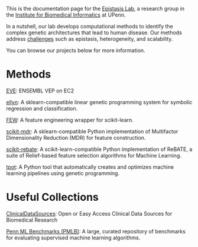 

This is the documentation page for the [Epistasis Lab](http://epistasis.org), a research group in the [Institute for Biomedical Informatics](http://upibi.org/) at UPenn.

In a nutshell, our lab develops computational methods to identify the complex genetic architectures that lead to human disease. Our methods address [challenges](http://www.nature.com/nrg/journal/v11/n6/full/nrg2809.html) such as epistasis, heterogeneity, and scalability.  

You can browse our projects below for more information.

Methods
===

[EVE](https://github.com/EpistasisLab/EVE): ENSEMBL VEP on EC2

[ellyn](https://epistasislab.github.io/ellyn): A sklearn-compatible linear genetic programming system for symbolic regression and classification. 

[FEW](https://lacava.github.io/few): A feature engineering wrapper for scikit-learn. 

[scikit-mdr](https://github.com/EpistasisLab/scikit-mdr): A sklearn-compatible Python implementation of Multifactor Dimensionality Reduction (MDR) for feature construction.

[scikit-rebate](https://epistasislab.github.io/scikit-rebate/): A scikit-learn-compatible Python implementation of ReBATE, a suite of Relief-based feature selection algorithms for Machine Learning.

[tpot](http://rhiever.github.io/tpot/): A Python tool that automatically creates and optimizes machine learning pipelines using genetic programming.

Useful Collections
===

[ClinicalDataSources](https://github.com/EpistasisLab/ClinicalDataSources): Open or Easy Access Clinical Data Sources for Biomedical Research

[Penn ML Benchmarks (PMLB)](https://github.com/EpistasisLab/penn-ml-benchmarks): A large, curated repository of benchmarks for evaluating supervised machine learning algorithms.
